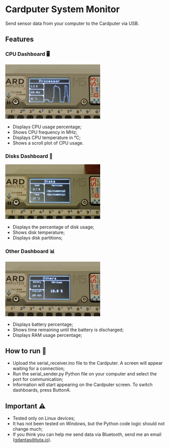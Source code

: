 # Cardputer System Monitor
Send sensor data from your computer to the Cardputer via USB.

## Features
### CPU Dashboard 🖥️
<img src="processor.jpg" alt="Processor" width="300"/>

- Displays CPU usage percentage;
- Shows CPU frequency in MHz;
- Displays CPU temperature in °C;
- Shows a scroll plot of CPU usage.

### Disks Dashboard 💾
<img src="disks.jpg" alt="Disks" width="300"/>

- Displays the percentage of disk usage;
- Shows disk temperature;
- Displays disk partitions;

### Other Dashboard 📊
<img src="others.jpg" alt="Others" width="300"/>

- Displays battery percentage;
- Shows time remaining until the battery is discharged;
- Displays RAM usage percentage;

## How to run 🚀
- Upload the serial_receiver.ino file to the Cardputer. A screen will appear waiting for a connection;
- Run the serial_sender.py Python file on your computer and select the port for communication;
- Information will start appearing on the Cardputer screen. To switch dashboards, press ButtonA.

## Important ⚠️
- Tested only on Linux devices;
- It has not been tested on Windows, but the Python code logic should not change much;
- If you think you can help me send data via Bluetooth, send me an email (gdantas@tuta.io).
